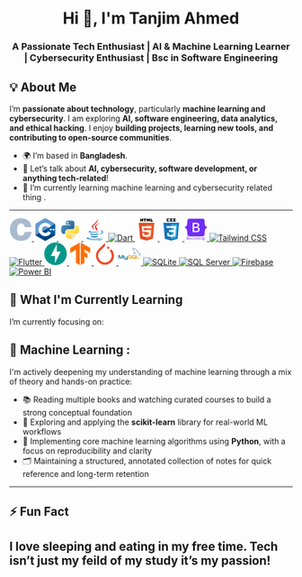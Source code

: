 <h1 align="center">Hi 👋, I'm Tanjim Ahmed</h1>
<h3 align="center">A Passionate Tech Enthusiast | AI & Machine Learning Learner | Cybersecurity Enthusiast | Bsc in Software Engineering  </h3>


## **💡 About Me**
I’m **passionate about technology**, particularly **machine learning and cybersecurity**. I am exploring  **AI, software engineering, data analytics, and ethical hacking**. I enjoy **building projects, learning new tools, and contributing to open-source communities**.

- 🌍 I’m based in **Bangladesh**.
- 💬 Let’s talk about **AI, cybersecurity, software development, or anything tech-related**!
- 🔭 I’m currently learning machine learning  and cybersecurity related thing .

---


<p align="left">
  <!-- Programming Languages -->
  <a href="https://www.cprogramming.com/" target="_blank" rel="noreferrer">
    <img src="https://raw.githubusercontent.com/devicons/devicon/master/icons/c/c-original.svg" alt="C" width="40" height="40"/>
  </a>
  <a href="https://www.w3schools.com/cpp/" target="_blank" rel="noreferrer">
    <img src="https://raw.githubusercontent.com/devicons/devicon/master/icons/cplusplus/cplusplus-original.svg" alt="C++" width="40" height="40"/>
  </a>
  <a href="https://www.python.org" target="_blank" rel="noreferrer">
    <img src="https://raw.githubusercontent.com/devicons/devicon/master/icons/python/python-original.svg" alt="Python" width="40" height="40"/>
  </a>
  <a href="https://www.java.com" target="_blank" rel="noreferrer">
    <img src="https://raw.githubusercontent.com/devicons/devicon/master/icons/java/java-original.svg" alt="Java" width="40" height="40"/>
  </a>
  <a href="https://dart.dev" target="_blank" rel="noreferrer">
    <img src="https://www.vectorlogo.zone/logos/dartlang/dartlang-icon.svg" alt="Dart" width="40" height="40"/>
  </a>

  <!-- Web Development -->
  <a href="https://www.w3.org/html/" target="_blank" rel="noreferrer">
    <img src="https://raw.githubusercontent.com/devicons/devicon/master/icons/html5/html5-original-wordmark.svg" alt="HTML5" width="40" height="40"/>
  </a>
  <a href="https://www.w3schools.com/css/" target="_blank" rel="noreferrer">
    <img src="https://raw.githubusercontent.com/devicons/devicon/master/icons/css3/css3-original-wordmark.svg" alt="CSS3" width="40" height="40"/>
  </a>
  <a href="https://getbootstrap.com" target="_blank" rel="noreferrer">
    <img src="https://raw.githubusercontent.com/devicons/devicon/master/icons/bootstrap/bootstrap-plain-wordmark.svg" alt="Bootstrap" width="40" height="40"/>
  </a>
  <a href="https://tailwindcss.com/" target="_blank" rel="noreferrer">
    <img src="https://www.vectorlogo.zone/logos/tailwindcss/tailwindcss-icon.svg" alt="Tailwind CSS" width="40" height="40"/>
  </a>

  <!-- Mobile Development -->
  <a href="https://flutter.dev" target="_blank" rel="noreferrer">
    <img src="https://www.vectorlogo.zone/logos/flutterio/flutterio-icon.svg" alt="Flutter" width="40" height="40"/>
  </a>

  <!-- Backend & APIs -->
  <a href="https://fastapi.tiangolo.com/" target="_blank" rel="noreferrer">
    <img src="https://raw.githubusercontent.com/devicons/devicon/master/icons/fastapi/fastapi-original.svg" alt="FastAPI" width="40" height="40"/>
  </a>

  <!-- Machine Learning -->
  <a href="https://www.tensorflow.org/" target="_blank" rel="noreferrer">
    <img src="https://raw.githubusercontent.com/devicons/devicon/master/icons/tensorflow/tensorflow-original.svg" alt="TensorFlow" width="40" height="40"/>
  </a>
  <a href="https://pytorch.org/" target="_blank" rel="noreferrer">
    <img src="https://raw.githubusercontent.com/devicons/devicon/master/icons/pytorch/pytorch-original.svg" alt="PyTorch" width="40" height="40"/>
  </a>

  <!-- Databases -->
  <a href="https://www.mysql.com/" target="_blank" rel="noreferrer">
    <img src="https://raw.githubusercontent.com/devicons/devicon/master/icons/mysql/mysql-original-wordmark.svg" alt="MySQL" width="40" height="40"/>
  </a>
  <a href="https://www.sqlite.org/" target="_blank" rel="noreferrer">
    <img src="https://www.vectorlogo.zone/logos/sqlite/sqlite-icon.svg" alt="SQLite" width="40" height="40"/>
  </a>
  <a href="https://learn.microsoft.com/en-us/sql/ssms/sql-server-management-studio-ssms" target="_blank" rel="noreferrer">
    <img src="https://cdn.jsdelivr.net/gh/devicons/devicon/icons/microsoftsqlserver/microsoftsqlserver-plain-wordmark.svg" alt="SQL Server" width="40" height="40"/>
  </a>

  <!-- Firebase -->
  <a href="https://firebase.google.com/" target="_blank" rel="noreferrer">
    <img src="https://upload.wikimedia.org/wikipedia/commons/3/37/Firebase_Logo.svg" alt="Firebase" width="60" height="60"/>
  </a>

  <!-- Data Analytics -->
  <a href="https://powerbi.microsoft.com/" target="_blank" rel="noreferrer">
    <img src="https://upload.wikimedia.org/wikipedia/commons/c/cf/New_Power_BI_Logo.svg" alt="Power BI" width="40" height="40"/>
  </a>
</p>



## **🌟 What I'm Currently Learning**
I’m currently focusing on:

## 🚀 Machine Learning :

I'm actively deepening my understanding of machine learning through a mix of theory and hands-on practice:

- 📚 Reading multiple books and watching curated courses to build a strong conceptual foundation  
- 🧠 Exploring and applying the **scikit-learn** library for real-world ML workflows  
- 🐍 Implementing core machine learning algorithms using **Python**, with a focus on reproducibility and clarity  
- 🗂️ Maintaining a structured, annotated collection of notes for quick reference and long-term retention  

---

## **⚡ Fun Fact**
I love **sleeping and eating** in my free time. Tech isn’t just my feild of my study it’s my passion!
---
